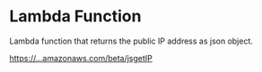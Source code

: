 # Lambda Function

Lambda function that returns the public IP address as json object. 

[https://...amazonaws.com/beta/jsgetIP](https://uaeb6qlibd.execute-api.us-west-1.amazonaws.com/beta/jsgetIP)